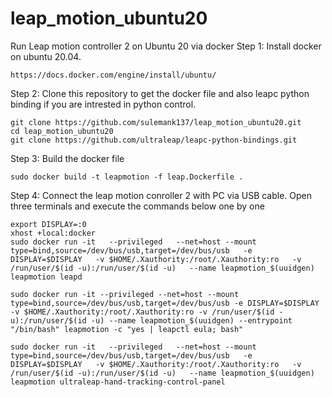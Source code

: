 # leap_motion_ubuntu20
Run Leap motion controller 2 on Ubuntu 20 via docker
Step 1: Install docker on ubuntu 20.04.
```
https://docs.docker.com/engine/install/ubuntu/
```
Step 2: Clone this repository to get the docker file and also leapc python binding if you are intrested in python control.
```
git clone https://github.com/sulemank137/leap_motion_ubuntu20.git
cd leap_motion_ubuntu20
git clone https://github.com/ultraleap/leapc-python-bindings.git
```
Step 3: Build the docker file
```
sudo docker build -t leapmotion -f leap.Dockerfile .
```
Step 4: Connect the leap motion conroller 2 with PC via USB cable. Open three terminals and execute the commands below one by one 
```
export DISPLAY=:0
xhost +local:docker
sudo docker run -it   --privileged   --net=host --mount type=bind,source=/dev/bus/usb,target=/dev/bus/usb   -e DISPLAY=$DISPLAY   -v $HOME/.Xauthority:/root/.Xauthority:ro   -v /run/user/$(id -u):/run/user/$(id -u)   --name leapmotion_$(uuidgen)   leapmotion leapd
```
```
sudo docker run -it --privileged --net=host --mount type=bind,source=/dev/bus/usb,target=/dev/bus/usb -e DISPLAY=$DISPLAY -v $HOME/.Xauthority:/root/.Xauthority:ro -v /run/user/$(id -u):/run/user/$(id -u) --name leapmotion_$(uuidgen) --entrypoint "/bin/bash" leapmotion -c "yes | leapctl eula; bash"
```
```
sudo docker run -it   --privileged   --net=host --mount type=bind,source=/dev/bus/usb,target=/dev/bus/usb   -e DISPLAY=$DISPLAY   -v $HOME/.Xauthority:/root/.Xauthority:ro   -v /run/user/$(id -u):/run/user/$(id -u)   --name leapmotion_$(uuidgen)   leapmotion ultraleap-hand-tracking-control-panel
```

